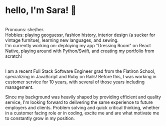 <h1>hello, I'm Sara! 💫</h1> 
<br>
Pronouns: she/her.
<br>
Hobbies: playing geoguessr, fashion history, interior design (a sucker for vintage furnitue), learning new languages, and sewing.
<br>
I'm currently working on: deploying my app "Dressing Room" on React Native, playing around with Python/Swift, and creating my portfolio from scratch!
<br>
<br>

I am a recent Full Stack Software Engineer grad from the Flatiron School, specializing in JavaScript and Ruby on Rails! Before this, I was working in customer service for 10 years, with several of those years including management. 

Since my background was heavily shaped by providing efficient and quality service, I'm looking forward to delivering the same experience to future employers and clients. Problem solving and quick critical thinking, whether in a customer facing role or in coding, excite me and are what motivate me to constantly grow in my position. 






